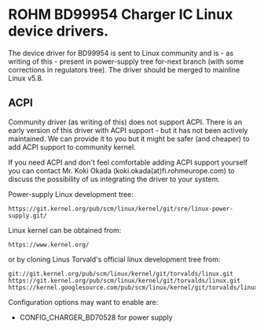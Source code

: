 # ROHM BD99954 Charger IC Linux device drivers.

The device driver for BD99954 is sent to Linux community and is - as
writing of this - present in power-supply tree for-next branch (with
some corrections in regulators tree). The driver should be merged to
mainline Linux v5.8.

## ACPI
Community driver (as writing of this) does not support ACPI. There is an
early version of this driver with ACPI support - but it has not been
actively maintained. We can provide it to you but it might be safer
(and cheaper) to add ACPI support to community kernel.

If you need ACPI and don't feel comfortable adding ACPI support yourself you
can contact Mr. Koki Okada (koki.okada(at)fi.rohmeurope.com) to discuss the
possibility of us integrating the driver to your system.

Power-supply Linux development tree:
```
https://git.kernel.org/pub/scm/linux/kernel/git/sre/linux-power-supply.git/
```

Linux kernel can be obtained from:

```
https://www.kernel.org/
```

or by cloning Linus Torvald's official linux development tree from:

```
git://git.kernel.org/pub/scm/linux/kernel/git/torvalds/linux.git
https://git.kernel.org/pub/scm/linux/kernel/git/torvalds/linux.git
https://kernel.googlesource.com/pub/scm/linux/kernel/git/torvalds/linux.git
```

Configuration options may want to enable are:
* CONFIG_CHARGER_BD70528 for power supply

